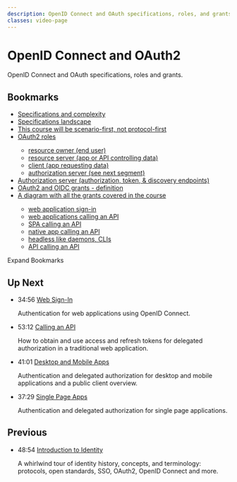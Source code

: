 ```yaml
---
description: OpenID Connect and OAuth specifications, roles, and grants.
classes: video-page
---
```

# OpenID Connect and OAuth2

OpenID Connect and OAuth specifications, roles and grants.

<div class="video-wrapper" data-video="djvvz13kcz"></div>

## Bookmarks

<div class="video-transcript video-bookmarks">
  <ul>
    <li><a href="#wistia_djvvz13kcz?time=17">Specifications and complexity</a></li>
    <li><a href="#wistia_djvvz13kcz?time=121">Specifications landscape</a></li>
    <li><a href="#wistia_djvvz13kcz?time=213">This course will be scenario-first, not protocol-first</a></li>
    <li><a href="#wistia_djvvz13kcz?time=280">OAuth2 roles</a></li>
    <ul>
      <li><a href="#wistia_djvvz13kcz?time=301">resource owner (end user)</a></li>
      <li><a href="#wistia_djvvz13kcz?time=315">resource server (app or API controlling data)</a></li>
      <li><a href="#wistia_djvvz13kcz?time=338">client (app requesting data)</a></li>
      <li><a href="#wistia_djvvz13kcz?time=410">authorization server (see next segment)</a></li>
    </ul>  
    <li><a href="#wistia_djvvz13kcz?time=425">Authorization server (authorization, token, & discovery endpoints)</a></li>
    <li><a href="#wistia_djvvz13kcz?time=492">OAuth2 and OIDC grants - definition</a></li>
    <li><a href="#wistia_djvvz13kcz?time=621">A diagram with all the grants covered in the course</a></li>
    <ul>
      <li><a href="#wistia_djvvz13kcz?time=666">web application sign-in</a></li>
      <li><a href="#wistia_djvvz13kcz?time=688">web applications calling an API</a></li>
      <li><a href="#wistia_djvvz13kcz?time=745">SPA calling an API</a></li>
      <li><a href="#wistia_djvvz13kcz?time=758">native app calling an API</a></li>
      <li><a href="#wistia_djvvz13kcz?time=805">headless like daemons, CLIs</a></li>
      <li><a href="#wistia_djvvz13kcz?time=841">API calling an API</a></li>
    </ul>
  </ul>
</div>

<div class="video-transcript-expand" onClick="(function() {
  $('.video-transcript').toggleClass('expanded');
  $('.video-transcript-expand i').attr('class', $('.video-transcript').hasClass('expanded') ? 'icon-budicon-462' : 'icon-budicon-460');
})()">Expand Bookmarks <i class="icon-budicon-460"></i></div>

## Up Next

<ul class="up-next">
  <li>
    <span class="video-time"><i class="icon icon-budicon-494"></i>34:56</span>
    <i class="video-icon icon icon-budicon-676"></i>
    <a href="/learn-identity/03-web-sign-in">Web Sign-In</a>
    <p>Authentication for web applications using OpenID Connect.</p>
  </li>

  <li>
    <span class="video-time"><i class="icon icon-budicon-494"></i>53:12</span>
    <i class="video-icon icon icon-budicon-676"></i>
    <a href="/learn-identity/04-calling-an-api">Calling an API</a>
    <p>How to obtain and use access and refresh tokens for delegated authorization in a traditional web application.</p>
  </li>

  <li>
    <span class="video-time"><i class="icon icon-budicon-494"></i>41:01</span>
    <i class="video-icon icon icon-budicon-676"></i>
    <a href="/learn-identity/05-desktop-and-mobile-apps">Desktop and Mobile Apps</a>
    <p>Authentication and delegated authorization for desktop and mobile applications and a public client overview.</p>
  </li>

  <li>
    <span class="video-time"><i class="icon icon-budicon-494"></i>37:29</span>
    <i class="video-icon icon icon-budicon-676"></i>
    <a href="/learn-identity/06-single-page-apps">Single Page Apps</a>
    <p>Authentication and delegated authorization for single page applications.</p>
  </li>
</ul>

## Previous

<ul class="up-next">
  <li>
    <span class="video-time"><i class="icon icon-budicon-494"></i>48:54</span>
    <i class="video-icon icon icon-budicon-676"></i>
    <a href="/learn-identity/01-introduction-to-identity">Introduction to Identity</a>
    <p>A whirlwind tour of identity history, concepts, and terminology: protocols, open standards, SSO, OAuth2, OpenID Connect and more.</p>
  </li>
</ul>
